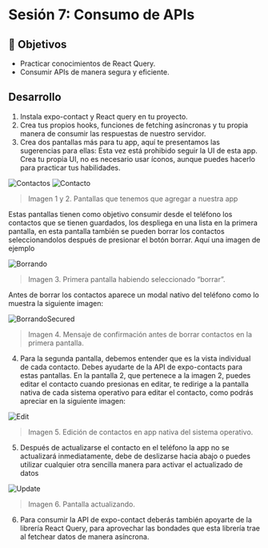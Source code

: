 # Sesión 7: Consumo de APIs

## :dart: Objetivos

- Practicar conocimientos de React Query.
- Consumir APIs de manera segura y eficiente.

## Desarrollo

1. Instala expo-contact y React query en tu proyecto.
2. Crea tus propios hooks, funciones de fetching asíncronas y tu propia manera de consumir las respuestas de nuestro servidor.
3. Crea dos pantallas más para tu app, aquí te presentamos las sugerencias para ellas:
Esta vez está prohibido seguir la UI de esta app. Crea tu propia UI, no es necesario usar íconos, aunque puedes hacerlo para practicar tus habilidades.

![Contactos](./assets/Contactos.png)
![Contacto](./assets/Contacto.png)

> Imagen 1 y 2. Pantallas que tenemos que agregar a nuestra app

Estas pantallas tienen como objetivo consumir desde el teléfono los contactos que se tienen guardados, los despliega en una lista en la primera pantalla, en esta pantalla también se pueden borrar los contactos seleccionandolos después de presionar el botón borrar. Aquí una imagen de ejemplo

![Borrando](./assets/Borrando.png)

> Imagen 3. Primera pantalla habiendo seleccionado “borrar”.

Antes de borrar los contactos aparece un modal nativo del teléfono como lo muestra la siguiente imagen:

![BorrandoSecured](./assets/BorrandoSecured.png)

> Imagen 4. Mensaje de confirmación antes de borrar contactos en la primera pantalla.

4. Para la segunda pantalla, debemos entender que es la vista individual de cada contacto. Debes ayudarte de la API de expo-contacts para estas pantallas.
En la pantalla 2, que pertenece a la imagen 2, puedes editar el contacto cuando presionas en editar, te redirige a la pantalla nativa de cada sistema operativo para editar el contacto, como podrás apreciar en la siguiente imagen:

![Edit](./assets/Edit.png)

> Imagen 5. Edición de contactos en app nativa del sistema operativo.

5. Después de actualizarse el contacto en el teléfono la app no se actualizará inmediatamente, debe de deslizarse hacia abajo o puedes utilizar cualquier otra sencilla manera para activar el actualizado de datos

![Update](./assets/Update.png)

> Imagen 6. Pantalla actualizando.

6. Para consumir la API de expo-contact deberás también apoyarte de la librería React Query, para aprovechar las bondades que esta librería trae al fetchear datos de manera asíncrona.
